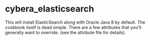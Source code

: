 # cybera_elasticsearch
This will install ElasticSearch along with Oracle Java 8 by default. The cookbook itself is dead simple.
There are a few attributes that you'll generally want to override. (see the attribute file for details).
